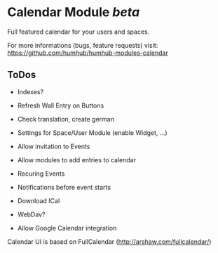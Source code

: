 Calendar Module *beta*
======================

Full featured calendar for your users and spaces.

For more informations (bugs, feature requests) visit:
<https://github.com/humhub/humhub-modules-calendar>


## ToDos

- Indexes?
- Refresh Wall Entry on Buttons
- Check translation, create german 


- Settings for Space/User Module (enable Widget, ...)
- Allow invitation to Events
- Allow modules to add entries to calendar
- Recuring Events
- Notifications before event starts
- Download ICal 
- WebDav?
- Allow Google Calendar integration


Calendar UI is based on FullCalendar (http://arshaw.com/fullcalendar/)
